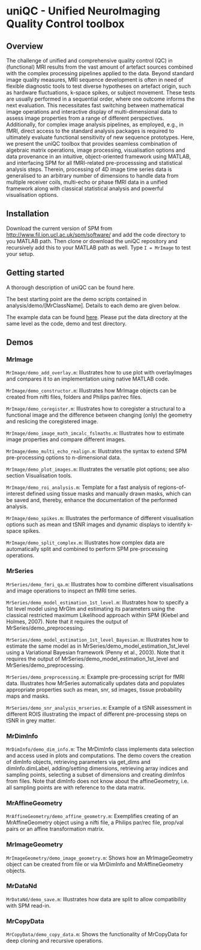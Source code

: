 # uniQC - Unified NeuroImaging Quality Control toolbox

## Overview

The challenge of unified and comprehensive quality control (QC) in (functional) MRI results from the vast amount of artefact sources combined with the complex processing pipelines applied to the data. Beyond standard image quality measures, MRI sequence development is often in need of flexible diagnostic tools to test diverse hypotheses on artefact origin, such as hardware fluctuations, k-space spikes, or subject movement. These tests are usually performed in a sequential order, where one outcome informs the next evaluation. This necessitates fast switching between mathematical image operations and interactive display of multi-dimensional data to assess image properties from a range of different perspectives. Additionally, for complex image analysis pipelines, as employed, e.g., in fMRI, direct access to the standard analysis packages is required to ultimately evaluate functional sensitivity of new sequence prototypes. Here, we present the uniQC toolbox that provides seamless combination of algebraic matrix operations, image processing, visualisation options and data provenance in an intuitive, object-oriented framework using MATLAB, and interfacing SPM for all fMRI-related pre-processsing and statistical analysis steps. Therein, processing of 4D image time series data is generalised to an arbitrary number of dimensions to handle data from multiple receiver coils, multi-echo or phase fMRI data in a unified framework along with classical statistical analysis and powerful visualisation options.

## Installation

Download the current version of SPM from http://www.fil.ion.ucl.ac.uk/spm/software/ and add the code directory to you MATLAB path. Then clone or download the uniQC repository and recursively add this to your MATLAB path as well. Type `I = MrImage` to test your setup.

## Getting started

A thorough description of uniQC can be found here.

The best starting point are the demo scripts contained in analysis/demo/[MrClassName]. Details to each demo are given below.

The example data can be found [here](https://cloudstor.aarnet.edu.au/plus/s/kmw6b1Ts4NrNqxp). Please put the data directory at the same level as the code, demo and test directory.

## Demos

### MrImage
`MrImage/demo_add_overlay.m`: Illustrates how to use plot with overlayImages and compares it to an implementation using native MATLAB code.

`MrImage/demo_constructor.m`: Illustrates how MrImage objects can be created from nifti files, folders and Philips par/rec files.

`MrImage/demo_coregister.m`: Illustrates how to coregister a structural to a functional image and the difference between changing (only) the geometry and reslicing the coregistered image.

`MrImage/demo_image_math_imcalc_fslmaths.m`: Illustrates how to estimate image properties and compare different images.

`MrImage/demo_multi_echo_realign.m`: Illustrates the syntax to extend SPM pre-processing options to n-dimensional data.

`MrImage/demo_plot_images.m`: Illustrates the versatile plot options; see also section Visualisation tools.

`MrImage/demo_roi_analysis.m`: Template for a fast analysis of regions-of-interest defined using tissue masks and manually drawn masks, which can be saved and, thereby, enhance the documentation of the performed analysis.

`MrImage/demo_spikes.m`: Illustrates the performance of different visualisation options such as mean and tSNR images and dynamic displays to identify k-space spikes.

`MrImage/demo_split_complex.m`: Illustrates how complex data are automatically split and combined to perform SPM pre-processing operations.

### MrSeries
`MrSeries/demo_fmri_qa.m`: Illustrates how to combine different visualisations and image operations to inspect an fMRI time series.

`MrSeries/demo_model_estimation_1st_level.m`: Illustrates how to specify a 1st level model using MrGlm and estimating its parameters using the classical restricted maximum Likelihood approach within SPM (Kiebel and Holmes, 2007). Note that it requires the output of MrSeries/demo_preprocessing.

`MrSeries/demo_model_estimation_1st_level_Bayesian.m`: Illustrates how to estimate the same model as in MrSeries/demo_model_estimation_1st_level using a Variational Bayesian framework (Penny et al., 2003). Note that it requires the output of MrSeries/demo_model_estimation_1st_level and MrSeries/demo_preprocessing.

`MrSeries/demo_preprocessing.m`: Example pre-processing script for fMRI data. Illustrates how MrSeries automatically updates data and populates appropriate properties such as mean, snr, sd images, tissue probability maps and masks.

`MrSeries/demo_snr_analysis_mrseries.m`: Example of a tSNR assessment in different ROIS illustrating the impact of different pre-processing steps on tSNR in grey matter.

### MrDimInfo
`MrDimInfo/demo_dim_info.m`: The MrDimInfo class implements data selection and access used in plots and computations. The demo covers the creation of dimInfo objects, retrieving parameters via get_dims and dimInfo.dimLabel, adding/setting dimensions, retrieving array indices and sampling points, selecting a subset of dimensions and creating dimInfos from files. Note that dimInfo does not know about the affineGeometry, i.e. all sampling points are with reference to the data matrix.

### MrAffineGeometry
`MrAffineGeometry/demo_affine_geometry.m`: Exemplifies creating of an MrAffineGeometry object using a nifti file, a Philips par/rec file, prop/val pairs or an affine transformation matrix.

### MrImageGeometry
`MrImageGeometry/demo_image_geometry.m`: Shows how an MrImageGeometry object can be created from file or via MrDimInfo and MrAffineGeometry objects.

### MrDataNd
`MrDataNd/demo_save.m`: Illustrates how data are split to allow compatibility with SPM read-in.

### MrCopyData
`MrCopyData/demo_copy_data.m`: Shows the functionality of MrCopyData for deep cloning and recursive operations.


